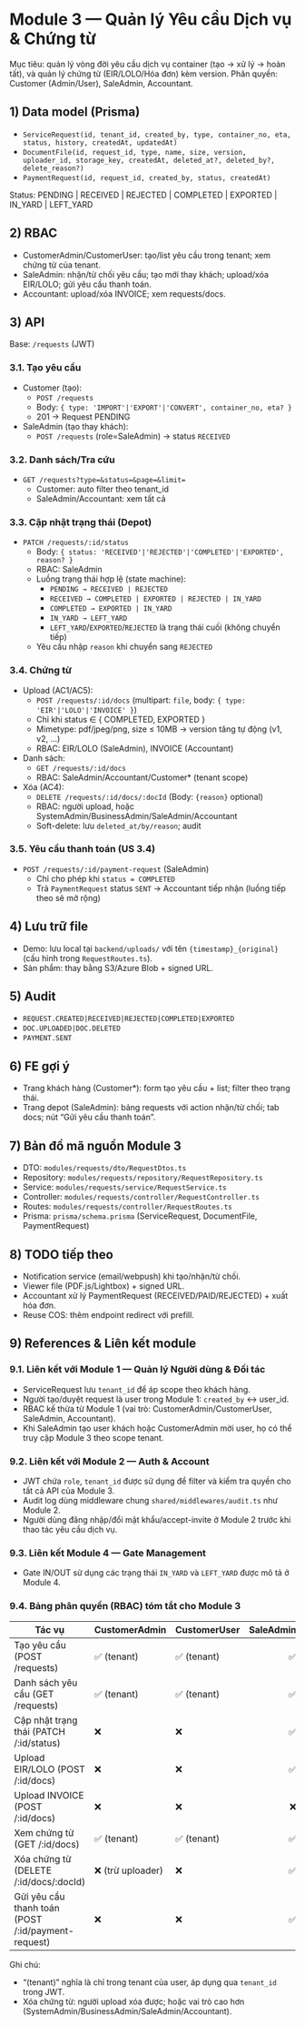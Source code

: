 # Module 3 — Quản lý Yêu cầu Dịch vụ & Chứng từ

Mục tiêu: quản lý vòng đời yêu cầu dịch vụ container (tạo → xử lý → hoàn tất), và quản lý chứng từ (EIR/LOLO/Hóa đơn) kèm version. Phân quyền: Customer (Admin/User), SaleAdmin, Accountant.

## 1) Data model (Prisma)
- `ServiceRequest(id, tenant_id, created_by, type, container_no, eta, status, history, createdAt, updatedAt)`
- `DocumentFile(id, request_id, type, name, size, version, uploader_id, storage_key, createdAt, deleted_at?, deleted_by?, delete_reason?)`
- `PaymentRequest(id, request_id, created_by, status, createdAt)`

Status: PENDING | RECEIVED | REJECTED | COMPLETED | EXPORTED | IN_YARD | LEFT_YARD

## 2) RBAC
- CustomerAdmin/CustomerUser: tạo/list yêu cầu trong tenant; xem chứng từ của tenant.
- SaleAdmin: nhận/từ chối yêu cầu; tạo mới thay khách; upload/xóa EIR/LOLO; gửi yêu cầu thanh toán.
- Accountant: upload/xóa INVOICE; xem requests/docs.

## 3) API
Base: `/requests` (JWT)

### 3.1. Tạo yêu cầu
- Customer (tạo):
  - `POST /requests`
  - Body: `{ type: 'IMPORT'|'EXPORT'|'CONVERT', container_no, eta? }`
  - 201 → Request PENDING
- SaleAdmin (tạo thay khách):
  - `POST /requests` (role=SaleAdmin) → status `RECEIVED`

### 3.2. Danh sách/Tra cứu
- `GET /requests?type=&status=&page=&limit=`
  - Customer: auto filter theo tenant_id
  - SaleAdmin/Accountant: xem tất cả

### 3.3. Cập nhật trạng thái (Depot)
- `PATCH /requests/:id/status`
  - Body: `{ status: 'RECEIVED'|'REJECTED'|'COMPLETED'|'EXPORTED', reason? }`
  - RBAC: SaleAdmin
  - Luồng trạng thái hợp lệ (state machine):
    - `PENDING → RECEIVED | REJECTED`
    - `RECEIVED → COMPLETED | EXPORTED | REJECTED | IN_YARD`
    - `COMPLETED → EXPORTED | IN_YARD`
    - `IN_YARD → LEFT_YARD`
    - `LEFT_YARD`/`EXPORTED`/`REJECTED` là trạng thái cuối (không chuyển tiếp)
  - Yêu cầu nhập `reason` khi chuyển sang `REJECTED`

### 3.4. Chứng từ
- Upload (AC1/AC5):
  - `POST /requests/:id/docs` (multipart: `file`, body: `{ type: 'EIR'|'LOLO'|'INVOICE' }`)
  - Chỉ khi status ∈ { COMPLETED, EXPORTED }
  - Mimetype: pdf/jpeg/png, size ≤ 10MB → version tăng tự động (v1, v2, ...)
  - RBAC: EIR/LOLO (SaleAdmin), INVOICE (Accountant)
- Danh sách:
  - `GET /requests/:id/docs`
  - RBAC: SaleAdmin/Accountant/Customer* (tenant scope)
- Xóa (AC4):
  - `DELETE /requests/:id/docs/:docId` (Body: `{reason}` optional)
  - RBAC: người upload, hoặc SystemAdmin/BusinessAdmin/SaleAdmin/Accountant
  - Soft-delete: lưu `deleted_at/by/reason`; audit

### 3.5. Yêu cầu thanh toán (US 3.4)
- `POST /requests/:id/payment-request` (SaleAdmin)
  - Chỉ cho phép khi `status = COMPLETED`
  - Trả `PaymentRequest` status `SENT` → Accountant tiếp nhận (luồng tiếp theo sẽ mở rộng)

## 4) Lưu trữ file
- Demo: lưu local tại `backend/uploads/` với tên `{timestamp}_{original}` (cấu hình trong `RequestRoutes.ts`).
- Sản phẩm: thay bằng S3/Azure Blob + signed URL.

## 5) Audit
- `REQUEST.CREATED|RECEIVED|REJECTED|COMPLETED|EXPORTED`
- `DOC.UPLOADED|DOC.DELETED`
- `PAYMENT.SENT`

## 6) FE gợi ý
- Trang khách hàng (Customer*): form tạo yêu cầu + list; filter theo trạng thái.
- Trang depot (SaleAdmin): bảng requests với action nhận/từ chối; tab docs; nút “Gửi yêu cầu thanh toán”.

## 7) Bản đồ mã nguồn Module 3
- DTO: `modules/requests/dto/RequestDtos.ts`
- Repository: `modules/requests/repository/RequestRepository.ts`
- Service: `modules/requests/service/RequestService.ts`
- Controller: `modules/requests/controller/RequestController.ts`
- Routes: `modules/requests/controller/RequestRoutes.ts`
- Prisma: `prisma/schema.prisma` (ServiceRequest, DocumentFile, PaymentRequest)

## 8) TODO tiếp theo
- Notification service (email/webpush) khi tạo/nhận/từ chối.
- Viewer file (PDF.js/Lightbox) + signed URL.
- Accountant xử lý PaymentRequest (RECEIVED/PAID/REJECTED) + xuất hóa đơn.
- Reuse COS: thêm endpoint redirect với prefill.

## 9) References & Liên kết module

### 9.1. Liên kết với Module 1 — Quản lý Người dùng & Đối tác
- ServiceRequest lưu `tenant_id` để áp scope theo khách hàng.
- Người tạo/duyệt request là user trong Module 1: `created_by` ↔ user_id.
- RBAC kế thừa từ Module 1 (vai trò: CustomerAdmin/CustomerUser, SaleAdmin, Accountant).
- Khi SaleAdmin tạo user khách hoặc CustomerAdmin mời user, họ có thể truy cập Module 3 theo scope tenant.

### 9.2. Liên kết với Module 2 — Auth & Account
- JWT chứa `role`, `tenant_id` được sử dụng để filter và kiểm tra quyền cho tất cả API của Module 3.
- Audit log dùng middleware chung `shared/middlewares/audit.ts` như Module 2.
- Người dùng đăng nhập/đổi mật khẩu/accept-invite ở Module 2 trước khi thao tác yêu cầu dịch vụ.

### 9.3. Liên kết Module 4 — Gate Management
- Gate IN/OUT sử dụng các trạng thái `IN_YARD` và `LEFT_YARD` được mô tả ở Module 4.

### 9.4. Bảng phân quyền (RBAC) tóm tắt cho Module 3

| Tác vụ                                    | CustomerAdmin | CustomerUser | SaleAdmin | Accountant |
|-------------------------------------------|---------------|--------------|----------:|-----------:|
| Tạo yêu cầu (POST /requests)              | ✅ (tenant)    | ✅ (tenant)   | ✅         | ❌          |
| Danh sách yêu cầu (GET /requests)         | ✅ (tenant)    | ✅ (tenant)   | ✅         | ✅          |
| Cập nhật trạng thái (PATCH /:id/status)   | ❌             | ❌            | ✅         | ❌          |
| Upload EIR/LOLO (POST /:id/docs)          | ❌             | ❌            | ✅         | ❌          |
| Upload INVOICE (POST /:id/docs)           | ❌             | ❌            | ❌         | ✅          |
| Xem chứng từ (GET /:id/docs)              | ✅ (tenant)    | ✅ (tenant)   | ✅         | ✅          |
| Xóa chứng từ (DELETE /:id/docs/:docId)    | ❌ (trừ uploader) | ❌         | ✅         | ✅          |
| Gửi yêu cầu thanh toán (POST /:id/payment-request) | ❌ | ❌ | ✅ | ❌ |

Ghi chú:
- “(tenant)” nghĩa là chỉ trong tenant của user, áp dụng qua `tenant_id` trong JWT.
- Xóa chứng từ: người upload xóa được; hoặc vai trò cao hơn (SystemAdmin/BusinessAdmin/SaleAdmin/Accountant).
